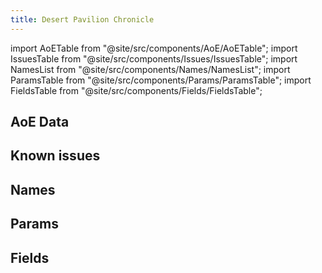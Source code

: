 ```yaml
---
title: Desert Pavilion Chronicle
---
```


import AoETable from "@site/src/components/AoE/AoETable";
import IssuesTable from "@site/src/components/Issues/IssuesTable";
import NamesList from "@site/src/components/Names/NamesList";
import ParamsTable from "@site/src/components/Params/ParamsTable";
import FieldsTable from "@site/src/components/Fields/FieldsTable";

## AoE Data

<AoETable item_key="desertpavilionchronicle" data_src="artifact" />

## Known issues

<IssuesTable item_key="desertpavilionchronicle" data_src="artifact" />

## Names

<NamesList item_key="desertpavilionchronicle" data_src="artifact" />

## Params

<ParamsTable item_key="desertpavilionchronicle" data_src="artifact" />

## Fields

<FieldsTable item_key="desertpavilionchronicle" data_src="artifact" />
